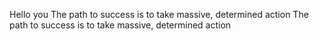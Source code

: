 Hello you
The path to success is to take massive, determined action
The path to success is to take massive, determined action
